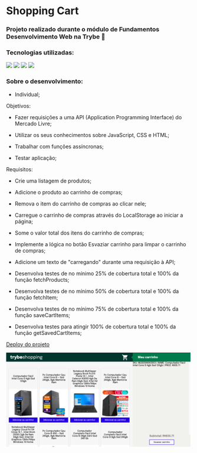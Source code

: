 # Shopping Cart
### Projeto realizado durante o módulo de Fundamentos Desenvolvimento Web na Trybe 💚

### Tecnologias utilizadas:
<div>
  <img  width="30px" src="https://cdn.jsdelivr.net/gh/devicons/devicon/icons/html5/html5-plain-wordmark.svg">
  <img width="30px" src="https://cdn.jsdelivr.net/gh/devicons/devicon/icons/css3/css3-plain-wordmark.svg">
  <img width="30px" src="https://cdn.jsdelivr.net/gh/devicons/devicon/icons/javascript/javascript-original.svg">
  <img width="30px" src="https://cdn.jsdelivr.net/gh/devicons/devicon/icons/jest/jest-plain.svg">
</div>

### Sobre o desenvolvimento:
- Individual;

Objetivos:
* Fazer requisições a uma API (Application Programming Interface) do Mercado Livre;

* Utilizar os seus conhecimentos sobre JavaScript, CSS e HTML;

* Trabalhar com funções assíncronas;

* Testar aplicação;

Requisitos:
* Crie uma listagem de produtos;

* Adicione o produto ao carrinho de compras;

* Remova o item do carrinho de compras ao clicar nele;

* Carregue o carrinho de compras através do LocalStorage ao iniciar a página;

* Some o valor total dos itens do carrinho de compras;

* Implemente a lógica no botão Esvaziar carrinho para limpar o carrinho de compras;

* Adicione um texto de "carregando" durante uma requisição à API;

* Desenvolva testes de no mínimo 25% de cobertura total e 100% da função fetchProducts;

* Desenvolva testes de no mínimo 50% de cobertura total e 100% da função fetchItem;

* Desenvolva testes de no mínimo 75% de cobertura total e 100% da função saveCartItems;

* Desenvolva testes para atingir 100% de cobertura total e 100% da função getSavedCartItems;

[Deploy do projeto](https://shopping-cart-iota-one.vercel.app/)

<img width="500px" alt="imagem da aplicação" src="image/tela.png">
